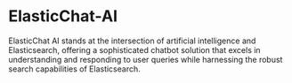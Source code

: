 # ElasticChat-AI
ElasticChat AI stands at the intersection of artificial intelligence and Elasticsearch, offering a sophisticated chatbot solution that excels in understanding and responding to user queries while harnessing the robust search capabilities of Elasticsearch. 
